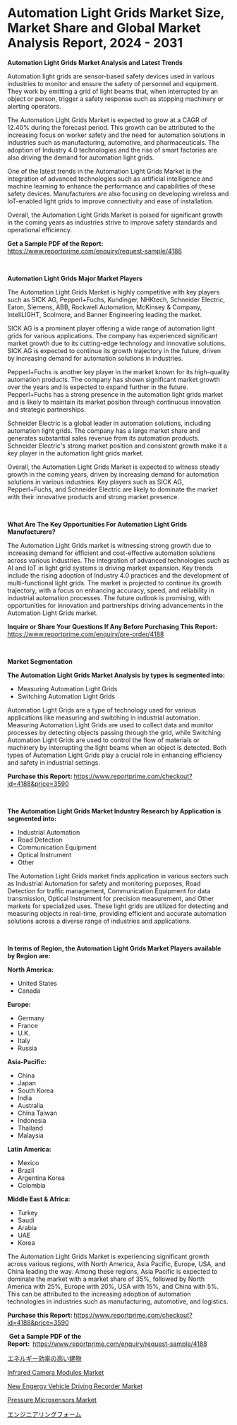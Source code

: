 <p><h1>Automation Light Grids Market Size, Market Share and Global Market Analysis Report, 2024 - 2031</h1></p><p><strong>Automation Light Grids Market Analysis and Latest Trends</strong></p>
<p><p>Automation light grids are sensor-based safety devices used in various industries to monitor and ensure the safety of personnel and equipment. They work by emitting a grid of light beams that, when interrupted by an object or person, trigger a safety response such as stopping machinery or alerting operators.</p><p>The Automation Light Grids Market is expected to grow at a CAGR of 12.40% during the forecast period. This growth can be attributed to the increasing focus on worker safety and the need for automation solutions in industries such as manufacturing, automotive, and pharmaceuticals. The adoption of Industry 4.0 technologies and the rise of smart factories are also driving the demand for automation light grids.</p><p>One of the latest trends in the Automation Light Grids Market is the integration of advanced technologies such as artificial intelligence and machine learning to enhance the performance and capabilities of these safety devices. Manufacturers are also focusing on developing wireless and IoT-enabled light grids to improve connectivity and ease of installation.</p><p>Overall, the Automation Light Grids Market is poised for significant growth in the coming years as industries strive to improve safety standards and operational efficiency.</p></p>
<p><strong>Get a Sample PDF of the Report:&nbsp;</strong> <a href="https://www.reportprime.com/enquiry/request-sample/4188">https://www.reportprime.com/enquiry/request-sample/4188</a></p>
<p>&nbsp;</p>
<p><strong>Automation Light Grids Major Market Players</strong></p>
<p><p>The Automation Light Grids Market is highly competitive with key players such as SICK AG, Pepperl+Fuchs, Kundinger, NHKtech, Schneider Electric, Eaton, Siemens, ABB, Rockwell Automation, McKinsey & Company, InteliLIGHT, Scolmore, and Banner Engineering leading the market.</p><p>SICK AG is a prominent player offering a wide range of automation light grids for various applications. The company has experienced significant market growth due to its cutting-edge technology and innovative solutions. SICK AG is expected to continue its growth trajectory in the future, driven by increasing demand for automation solutions in industries.</p><p>Pepperl+Fuchs is another key player in the market known for its high-quality automation products. The company has shown significant market growth over the years and is expected to expand further in the future. Pepperl+Fuchs has a strong presence in the automation light grids market and is likely to maintain its market position through continuous innovation and strategic partnerships.</p><p>Schneider Electric is a global leader in automation solutions, including automation light grids. The company has a large market share and generates substantial sales revenue from its automation products. Schneider Electric's strong market position and consistent growth make it a key player in the automation light grids market.</p><p>Overall, the Automation Light Grids Market is expected to witness steady growth in the coming years, driven by increasing demand for automation solutions in various industries. Key players such as SICK AG, Pepperl+Fuchs, and Schneider Electric are likely to dominate the market with their innovative products and strong market presence.</p></p>
<p>&nbsp;</p>
<p><strong>What Are The Key Opportunities For Automation Light Grids Manufacturers?</strong></p>
<p><p>The Automation Light Grids market is witnessing strong growth due to increasing demand for efficient and cost-effective automation solutions across various industries. The integration of advanced technologies such as AI and IoT in light grid systems is driving market expansion. Key trends include the rising adoption of Industry 4.0 practices and the development of multi-functional light grids. The market is projected to continue its growth trajectory, with a focus on enhancing accuracy, speed, and reliability in industrial automation processes. The future outlook is promising, with opportunities for innovation and partnerships driving advancements in the Automation Light Grids market.</p></p>
<p><strong>Inquire or Share Your Questions If Any Before Purchasing This Report:</strong> <a href="https://www.reportprime.com/enquiry/pre-order/4188">https://www.reportprime.com/enquiry/pre-order/4188</a></p>
<p>&nbsp;</p>
<p><strong>Market Segmentation</strong></p>
<p><strong>The Automation Light Grids Market Analysis by types is segmented into:</strong></p>
<p><ul><li>Measuring Automation Light Grids</li><li>Switching Automation Light Grids</li></ul></p>
<p><p>Automation Light Grids are a type of technology used for various applications like measuring and switching in industrial automation. Measuring Automation Light Grids are used to collect data and monitor processes by detecting objects passing through the grid, while Switching Automation Light Grids are used to control the flow of materials or machinery by interrupting the light beams when an object is detected. Both types of Automation Light Grids play a crucial role in enhancing efficiency and safety in industrial settings.</p></p>
<p><strong>Purchase this Report:&nbsp;</strong><a href="https://www.reportprime.com/checkout?id=4188&price=3590">https://www.reportprime.com/checkout?id=4188&price=3590</a></p>
<p>&nbsp;</p>
<p><strong>The Automation Light Grids Market Industry Research by Application is segmented into:</strong></p>
<p><ul><li>Industrial Automation</li><li>Road Detection</li><li>Communication Equipment</li><li>Optical Instrument</li><li>Other</li></ul></p>
<p><p>The Automation Light Grids market finds application in various sectors such as Industrial Automation for safety and monitoring purposes, Road Detection for traffic management, Communication Equipment for data transmission, Optical Instrument for precision measurement, and Other markets for specialized uses. These light grids are utilized for detecting and measuring objects in real-time, providing efficient and accurate automation solutions across a diverse range of industries and applications.</p></p>
<p>&nbsp;</p>
<p><strong>In terms of Region, the Automation Light Grids Market Players available by Region are:</strong></p>
<p>
    <p> <strong> North America: </strong>
        <ul>
            <li>United States</li>
            <li>Canada</li>
        </ul>
        </p> 
    <p> <strong> Europe: </strong>
        <ul>
            <li>Germany</li>
            <li>France</li>
            <li>U.K.</li>
            <li>Italy</li>
            <li>Russia</li>
        </ul>
        </p> 
    <p> <strong> Asia-Pacific: </strong>
        <ul>
            <li>China</li>
            <li>Japan</li>
            <li>South Korea</li>
            <li>India</li>
            <li>Australia</li>
            <li>China Taiwan</li>
            <li>Indonesia</li>
            <li>Thailand</li>
            <li>Malaysia</li>
        </ul>
        </p> 
    <p> <strong> Latin America: </strong>
        <ul>
            <li>Mexico</li>
            <li>Brazil</li>
            <li>Argentina Korea</li>
            <li>Colombia</li>
        </ul>
        </p> 
    <p> <strong> Middle East & Africa: </strong>
        <ul>
            <li>Turkey</li>
            <li>Saudi</li>
            <li>Arabia</li>
            <li>UAE</li>
            <li>Korea</li>
        </ul>
    </p>
    </p>
<p><p>The Automation Light Grids Market is experiencing significant growth across various regions, with North America, Asia Pacific, Europe, USA, and China leading the way. Among these regions, Asia Pacific is expected to dominate the market with a market share of 35%, followed by North America with 25%, Europe with 20%, USA with 15%, and China with 5%. This can be attributed to the increasing adoption of automation technologies in industries such as manufacturing, automotive, and logistics.</p></p>
<p><strong>Purchase this Report: </strong><a href="https://www.reportprime.com/checkout?id=4188&price=3590">https://www.reportprime.com/checkout?id=4188&price=3590</a></p>
<p>&nbsp;<strong>Get a Sample PDF of the Report:&nbsp;&nbsp;</strong><a href="https://www.reportprime.com/enquiry/request-sample/4188">https://www.reportprime.com/enquiry/request-sample/4188</a></p>
<p><strong></strong></p>
<p><p><a href="https://github.com/nxboeu02965442/Market-Research-Report-List-1/blob/main/918547015014.md">エネルギー効率の高い建物</a></p><p><a href="https://github.com/ruddyyedelwadw/Market-Research-Report-List-1/blob/main/infrared-camera-modules-market.md">Infrared Camera Modules Market</a></p><p><a href="https://issuu.com/reportprime-2/docs/new-engergy-vehicle-driving-recorder-market-size-2">New Engergy Vehicle Driving Recorder Market</a></p><p><a href="https://github.com/jaidynmorantestelletmjzya/Market-Research-Report-List-2/blob/main/pressure-microsensors-market.md">Pressure Microsensors Market</a></p><p><a href="https://github.com/moulafa/Market-Research-Report-List-1/blob/main/791872815015.md">エンジニアリングフォーム</a></p></p>